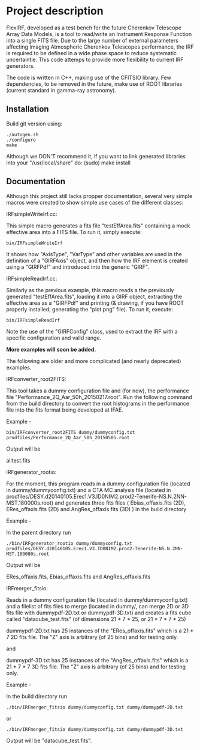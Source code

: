 
Project description
==============

FlexIRF, developed as a test bench for the future Cherenkov Telescope Array Data Models, is a tool to read/write an Instrument Response Function into a single FITS file. Due to the large number of external parameters affecting Imaging Atmospheric Cherenkov Telescopes performance, the IRF is required to be defined in a wide phase space to reduce systematic uncertaintie. This code attemps to provide more flexibility to current IRF generators. 

The code is written in C++, making use of the CFITSIO library. Few dependencies, to be removed in the future, make use of ROOT libraries (current standard in gamma-ray astronomy).

Installation
--------------

Build git version using:

```shell
./autogen.sh
./configure
make
```

Although we DON'T recommend it, if you want to link generated libraries into your "/usr/local/share" do:
(sudo) make install

Documentation
--------------

Although this project still lacks propper documentation, several very simple macros were created to show simple use cases of the different classes:

IRFsimpleWriteIrf.cc:

This simple macro generates a fits file "testEffArea.fits" containing a mock effective area into a FITS file. To run it, simply execute:

```shell
bin/IRFsimpleWriteIrf
```

It shows how "AxisType", "VarType" and other variables are used in the definition of a "GIRFAxis" object, and then how the IRF element is created using a "GIRFPdf" and introduced into the generic "GIRF".


IRFsimpleReadIrf.cc:

Similarly as the previous example, this macro reads a the previously generated "testEffArea.fits", loading it into a GIRF object, extracting the effective area as a "GIRFPdf" and printing (& drawing, if you have ROOT properly installed, generating the "plot.png" file). To run it, execute:

```shell
bin/IRFsimpleReadIrf
```
Note the use of the "GIRFConfig" class, used to extract the IRF with a specific configuration and valid range. 

**More examples will soon be added.**


The following are older and more complicated (and nearly deprecated) examples. 

IRFconverter_root2FITS:

This tool takes a dummy configuration file and (for now), the performance file "Performance_2Q_Aar_50h_20150217.root". Run the following
command from the build directory to convert the root histograms in the performance file into the fits format being developed at IFAE.

Example -

```shell
bin/IRFconverter_root2FITS dummy/dummyconfig.txt prodfiles/Performance_2Q_Aar_50h_20150505.root
```

Output will be

alltest.fits

IRFgenerator_rootio:

For the moment, this program reads in a dummy configuration file (located in dummy/dummyconfig.txt) 
and a CTA MC analysis file (located in prodfiles/DESY.d20140105.Erec1.V3.ID0NIM2.prod2-Tenerife-NS.N.2NN-MST.180000s.root) 
and generates three fits files ( Ebias_offaxis.fits (2D), ERes_offaxis.fits (2D) and AngRes_offaxis.fits (3D) ) in the build directory

Example -

In the parent directory run

```shell
./bin/IRFgenerator_rootio dummy/dummyconfig.txt prodfiles/DESY.d20140105.Erec1.V3.ID0NIM2.prod2-Tenerife-NS.N.2NN-MST.180000s.root
```

Output will be 

ERes_offaxis.fits, Ebias_offaxis.fits and AngRes_offaxis.fits

IRFmerger_fitsio:

Reads in a dummy configuration file (located in dummy/dummyconfig.txt)
and a filelist of fits files to merge (located in dummy/, can merge 2D or 3D fits file with dummypdf-2D.txt or dummypdf-3D.txt)
and creates a fits cube called "datacube_test.fits" (of dimensions 21 * 7 * 25, or 21 * 7 * 7 * 25)

dummypdf-2D.txt has 25 instances of the "ERes_offaxis.fits" which is a 21 * 7 2D fits file. The "Z" axis is arbitrary (of 25 bins) and for testing only. 

and

dummypdf-3D.txt has 25 instances of the "AngRes_offaxis.fits" which is a 21 * 7 * 7 3D fits file. The "Z" axis is arbitrary (of 25 bins) and for testing only. 

Example -

In the build directory run

```shell
./bin/IRFmerger_fitsio dummy/dummyconfig.txt dummy/dummypdf-2D.txt
```

or 

```shell
./bin/IRFmerger_fitsio dummy/dummyconfig.txt dummy/dummypdf-3D.txt
```

Output will be "datacube_test.fits".



